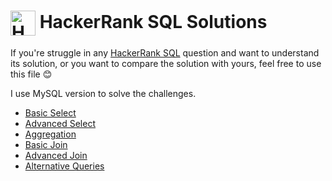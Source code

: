 <h1><a href="https://www.hackerrank.com/products/main/" target="blank"><img align="center" src="https://cdn4.iconfinder.com/data/icons/logos-and-brands/512/160_Hackerrank_logo_logos-512.png" alt="HackerRank" height="40" width="40"></a> HackerRank SQL Solutions </h1>

If you're struggle in any [HackerRank SQL](https://www.hackerrank.com/domains/sql/select) question and want to understand its solution, or you want to compare the solution with yours, feel free to use this file 😊

I use MySQL version to solve the challenges.

* [Basic Select](https://github.com/gabrielcardosofts/hackerrank-sql/tree/main/basic-select)
* [Advanced Select]()
* [Aggregation](https://github.com/gabrielcardosofts/hackerrank-sql/tree/main/aggregation)
* [Basic Join]()
* [Advanced Join]()
* [Alternative Queries]()
